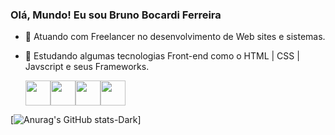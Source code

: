 ### Olá, Mundo! Eu sou Bruno Bocardi Ferreira 



- 🔭 Atuando com Freelancer  no desenvolvimento de Web sites e sistemas.
- 🌱 Estudando algumas tecnologias  Front-end como o HTML | CSS | Javscript e seus Frameworks.


   <div  style="display: flex"><br>        
  <img  align="center"  height="40em" src="https://cdn.jsdelivr.net/gh/devicons/devicon/icons/html5/html5-original.svg" />
   <img align="center"  height="40em" src="https://cdn.jsdelivr.net/gh/devicons/devicon/icons/css3/css3-original.svg" />
  <img align="center"  height="40em" src="https://cdn.jsdelivr.net/gh/devicons/devicon/icons/javascript/javascript-original.svg" />
  <img align="center"  height="40em" src="https://cdn.jsdelivr.net/gh/devicons/devicon/icons/react/react-original.svg" />
              
  </div>
          
[![Anurag's GitHub stats-Dark](https://github-readme-stats.vercel.app/api?username=bbferreira&show_icons=true&theme=dark#gh-dark-mode-only)]

           

            
          
